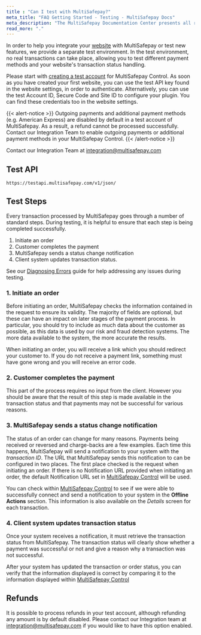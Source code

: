 ```yaml
---
title : "Can I test with MultiSafepay?"
meta_title: "FAQ Getting Started - Testing - MultiSafepay Docs"
meta_description: "The MultiSafepay Documentation Center presents all relevant information about our Plugins and API. You can also find support pages for payment methods, tools and general questions as well as the contact details of our Support and Integration Teams."
read_more: "."
---
```

In order to help you integrate your [website](/faq/general/glossary/#website) with MultiSafepay or test new features, we provide a separate test environment. In the test environment, no real transactions can take place, allowing you to test different payment methods and your website's transaction status handling.

Please start with [creating a test account](https://testmerchant.multisafepay.com/signup) for MultiSafepay Control. As soon as you have created your first website, you can use the test API key found in the website settings, in order to authenticate. Alternatively, you can use the test Account ID, Secure Code and Site ID to configure your plugin. You can find these credentials too in the website settings.

{{< alert-notice >}} Outgoing payments and additional payment methods (e.g. American Express) are disabled by default in a test account of MultiSafepay. As a result, a refund cannot be processed successfully. Contact our Integration Team to enable outgoing payments or additional payment methods in your MultiSafepay Control.
{{< /alert-notice >}} 

Contact our Integration Team at <integration@multisafepay.com>

## Test API

`https://testapi.multisafepay.com/v1/json/`

Test Steps
----------

Every transaction processed by MultiSafepay goes through a number of standard steps. During testing, it is helpful to ensure that each step is being completed successfully.

1.  Initiate an order
2.  Customer completes the payment
3.  MultiSafepay sends a status change notification
4.  Client system updates transaction status.

See our [Diagnosing Errors](/faq/errors-explained/diagnosing-errors) guide for help addressing any issues during testing.

### 1\. Initiate an order

Before initiating an order, MultiSafepay checks the information contained in the request to ensure its validity. The majority of fields are optional, but these can have an impact on later stages of the payment process. In particular, you should try to include as much data about the customer as possible, as this data is used by our risk and fraud detection systems. The more data available to the system, the more accurate the results.

When initiating an order, you will receive a link which you should redirect your customer to. If you do not receive a payment link, something must have gone wrong and you will receive an error code.

### 2. Customer completes the payment

This part of the process requires no input from the client. However you should be aware that the result of this step is made available in the transaction status and that payments may not be successful for various reasons.

### 3. MultiSafepay sends a status change notification

The status of an order can change for many reasons. Payments being received or reversed and charge-backs are a few examples. Each time this happens, MultiSafepay will send a notification to your system with the _transaction ID_. The URL that MultiSafepay sends this notification to can be configured in two places. The first place checked is the request when initiating an order. If there is no Notification URL provided when initiating an order, the default Notification URL set in [MultiSafepay Control](https://merchant.multisafepay.com) will be used.

You can check within [MultiSafepay Control](https://merchant.multisafepay.com) to see if we were able to successfully connect and send a notification to your system in the **Offline Actions** section. This information is also available on the _Details_ screen for each transaction.

### 4. Client system updates transaction status

Once your system receives a notification, it must retrieve the transaction status from MultiSafepay. The transaction status will clearly show whether a payment was successful or not and give a reason why a transaction was not successful.

After your system has updated the transaction or order status, you can verify that the information displayed is correct by comparing it to the information displayed within [MultiSafepay Control](https://merchant.multisafepay.com)

## Refunds

It is possible to process refunds in your test account, although refunding any amount is by default disabled. Please contact our Integration team at <integration@multisafepay.com> if you would like to have this option enabled.


